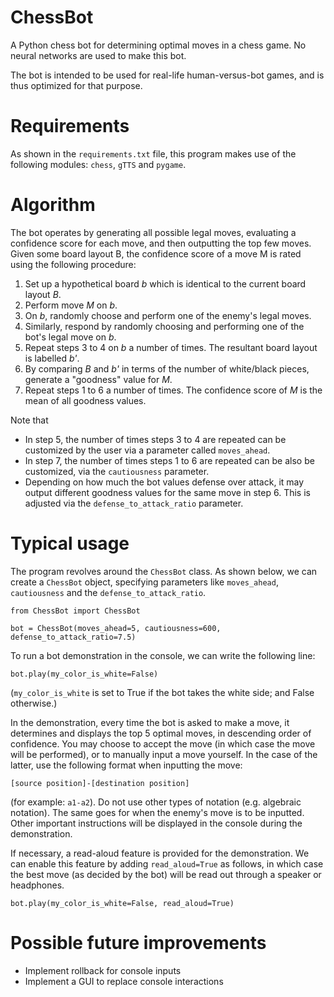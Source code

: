 # ChessBot
A Python chess bot for determining optimal moves in a chess game. No neural networks are used to make this bot.

The bot is intended to be used for real-life human-versus-bot games, and is thus optimized for that purpose.


# Requirements

As shown in the ```requirements.txt``` file, this program makes use of the following modules: ```chess```, ```gTTS``` and ```pygame```.


# Algorithm

The bot operates by generating all possible legal moves, evaluating a confidence score for each move, and then outputting the top few moves. Given some board layout B, the confidence score of a move M is rated using the following procedure:

1. Set up a hypothetical board _b_ which is identical to the current board layout _B_.
2. Perform move _M_ on _b_.
3. On _b_, randomly choose and perform one of the enemy's legal moves.
4. Similarly, respond by randomly choosing and performing one of the bot's legal move on _b_.
5. Repeat steps 3 to 4 on _b_ a number of times. The resultant board layout is labelled _b'_.
6. By comparing _B_ and _b'_ in terms of the number of white/black pieces, generate a "goodness" value for _M_.
7. Repeat steps 1 to 6 a number of times. The confidence score of _M_ is the mean of all goodness values.

Note that
- In step 5, the number of times steps 3 to 4 are repeated can be customized by the user via a parameter called ```moves_ahead```.
- In step 7, the number of times steps 1 to 6 are repeated can be also be customized, via the ```cautiousness``` parameter.
- Depending on how much the bot values defense over attack, it may output different goodness values for the same move in step 6. This is adjusted via the ```defense_to_attack_ratio``` parameter.


# Typical usage

The program revolves around the ```ChessBot``` class. As shown below, we can create a ```ChessBot``` object, specifying parameters like ```moves_ahead```, ```cautiousness``` and the ```defense_to_attack_ratio```.

```
from ChessBot import ChessBot

bot = ChessBot(moves_ahead=5, cautiousness=600, defense_to_attack_ratio=7.5)
```

To run a bot demonstration in the console, we can write the following line:

```
bot.play(my_color_is_white=False)
```

(```my_color_is_white``` is set to True if the bot takes the white side; and False otherwise.)

In the demonstration, every time the bot is asked to make a move, it determines and displays the top 5 optimal moves, in descending order of confidence. You may choose to accept the move (in which case the move will be performed), or to manually input a move yourself. In the case of the latter, use the following format when inputting the move:

```[source position]-[destination position]```

(for example: ```a1-a2```). Do not use other types of notation (e.g. algebraic notation). The same goes for when the enemy's move is to be inputted. Other important instructions will be displayed in the console during the demonstration.

If necessary, a read-aloud feature is provided for the demonstration. We can enable this feature by adding ```read_aloud=True``` as follows, in which case the best move (as decided by the bot) will be read out through a speaker or headphones.

```
bot.play(my_color_is_white=False, read_aloud=True)
```


# Possible future improvements

- Implement rollback for console inputs
- Implement a GUI to replace console interactions
